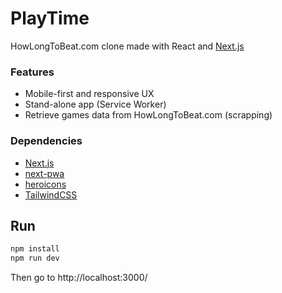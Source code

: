 # PlayTime

HowLongToBeat.com clone made with React and [Next.js](https://nextjs.org/)

### Features

- Mobile-first and responsive UX
- Stand-alone app (Service Worker)
- Retrieve games data from HowLongToBeat.com (scrapping)

### Dependencies

- [Next.js](https://nextjs.org)
- [next-pwa](https://github.com/shadowwalker/next-pwa)
- [heroicons](https://heroicons.com/)
- [TailwindCSS](https://tailwindcss.com/)

## Run

```bash
npm install
npm run dev
```

Then go to http://localhost:3000/
